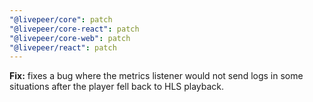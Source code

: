 ```yaml
---
"@livepeer/core": patch
"@livepeer/core-react": patch
"@livepeer/core-web": patch
"@livepeer/react": patch
---
```


**Fix:** fixes a bug where the metrics listener would not send logs in some situations after the player fell back to HLS playback.
